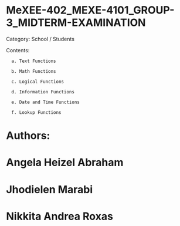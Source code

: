 # MeXEE-402_MEXE-4101_GROUP-3_MIDTERM-EXAMINATION

Category: School / Students

Contents:

      a. Text Functions
      
      b. Math Functions
      
      c. Logical Functions
      
      d. Information Functions
      
      e. Date and Time Functions
      
      f. Lookup Functions

# Authors: 
# Angela Heizel Abraham
# Jhodielen Marabi
# Nikkita Andrea Roxas
